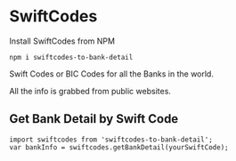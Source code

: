 # SwiftCodes
Install SwiftCodes from NPM
```
npm i swiftcodes-to-bank-detail
```
Swift Codes or BIC Codes for all the Banks in the world.

All the info is grabbed from public websites.

## Get Bank Detail by Swift Code
```
import swiftcodes from 'swiftcodes-to-bank-detail';
var bankInfo = swiftcodes.getBankDetail(yourSwiftCode);
```
